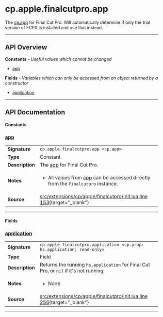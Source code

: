 # cp.apple.finalcutpro.app

The [cp.app](cp.app.md) for Final Cut Pro. Will automatically determine
if only the trial version of FCPX is installed and use that instead.

---

## API Overview
**Constants** - _Useful values which cannot be changed_
 * [app](#app)

**Fields** - _Variables which can only be accessed from an object returned by a constructor_
 * [application](#application)


---

## API Documentation

#### Constants


### [app](#app)

|                                             |                                                                                     |
| --------------------------------------------|-------------------------------------------------------------------------------------|
| **Signature**                               | `cp.apple.finalcutpro.app <cp.app>`                                                                    |
| **Type**                                    | Constant                                                                     |
| **Description**                             | The [app](cp.app.md) for Final Cut Pro.                                                                     |
| **Notes**                                   | <ul><li>All values from [app](cp.app.md) can be accessed directly from the `finalcutpro` instance.</li></ul> |
| **Source**                                  | [src/extensions/cp/apple/finalcutpro/init.lua line 153](https://github.com/CommandPost/CommandPost/blob/develop/src/extensions/cp/apple/finalcutpro/init.lua#L153){target="_blank"} |

---

#### Fields


### [application](#application)

|                                             |                                                                                     |
| --------------------------------------------|-------------------------------------------------------------------------------------|
| **Signature**                               | `cp.apple.finalcutpro.application <cp.prop: hs.application; read-only>`                                                                    |
| **Type**                                    | Field                                                                     |
| **Description**                             | Returns the running `hs.application` for Final Cut Pro, or `nil` if it's not running.                                                                     |
| **Notes**                                   | <ul><li>None</li></ul> |
| **Source**                                  | [src/extensions/cp/apple/finalcutpro/init.lua line 256](https://github.com/CommandPost/CommandPost/blob/develop/src/extensions/cp/apple/finalcutpro/init.lua#L256){target="_blank"} |

---

